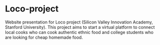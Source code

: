 # Loco-project
Website presentation for Loco project (Silicon Valley Innovation Academy, Stanford University). 
This project aims to start a virtual platform to connect local cooks who can cook authentic ethnic food and college students who are looking for cheap homemade food.
